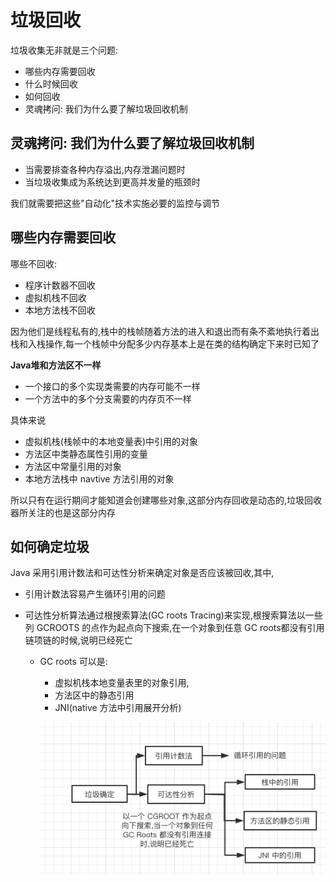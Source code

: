 # 垃圾回收

垃圾收集无非就是三个问题:

- 哪些内存需要回收
- 什么时候回收
- 如何回收
- 灵魂拷问: 我们为什么要了解垃圾回收机制

## 灵魂拷问: 我们为什么要了解垃圾回收机制

- 当需要排查各种内存溢出,内存泄漏问题时
- 当垃圾收集成为系统达到更高并发量的瓶颈时

我们就需要把这些"自动化"技术实施必要的监控与调节

## 哪些内存需要回收

哪些不回收:

- 程序计数器不回收
- 虚拟机栈不回收
- 本地方法栈不回收

因为他们是线程私有的,栈中的栈帧随着方法的进入和退出而有条不紊地执行着出栈和入栈操作,每一个栈帧中分配多少内存基本上是在类的结构确定下来时已知了

**Java堆和方法区不一样**

- 一个接口的多个实现类需要的内存可能不一样
- 一个方法中的多个分支需要的内存页不一样

具体来说

- 虚拟机栈(栈帧中的本地变量表)中引用的对象
- 方法区中类静态属性引用的变量
- 方法区中常量引用的对象
- 本地方法栈中 navtive 方法引用的对象

所以只有在运行期间才能知道会创建哪些对象,这部分内存回收是动态的,垃圾回收器所关注的也是这部分内存

## 如何确定垃圾

Java 采用引用计数法和可达性分析来确定对象是否应该被回收,其中,

- 引用计数法容易产生循环引用的问题

- 可达性分析算法通过根搜索算法(GC roots Tracing)来实现,根搜索算法以一些列 GCROOTS 的点作为起点向下搜索,在一个对象到任意 GC roots都没有引用链项链的时候,说明已经死亡

  - GC roots 可以是:

    - 虚拟机栈本地变量表里的对象引用,
    - 方法区中的静态引用
    - JNI(native 方法中引用展开分析)

    ![image-20200526211023099](../../assets/image-20200526211023099.png)

